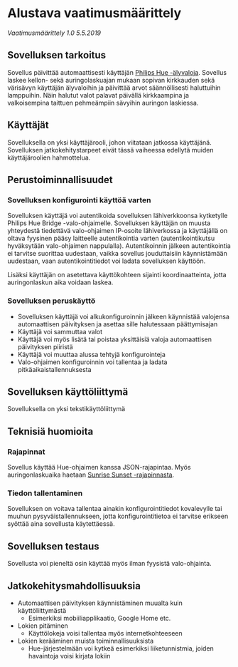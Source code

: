 # Alustava vaatimusmäärittely

*Vaatimusmäärittely 1.0 5.5.2019*

## Sovelluksen tarkoitus

Sovellus päivittää automaattisesti käyttäjän [Philips Hue -älyvaloja](https://developers.meethue.com). Sovellus laskee kellon- sekä auringolaskuajan mukaan 
sopivan kirkkauden sekä värisävyn käyttäjän älyvaloihin ja päivittää arvot säännöllisesti haluttuihin lamppuihin. Näin halutut valot palavat päivällä 
kirkkaampina ja valkoisempina taittuen pehmeämpiin sävyihin auringon laskiessa.

## Käyttäjät

Sovelluksella on yksi käyttäjärooli, johon viitataan jatkossa käyttäjänä. Sovelluksen jatkokehitystarpeet eivät tässä vaiheessa edellytä muiden käyttäjäroolien 
hahmottelua.

## Perustoiminnallisuudet

### Sovelluksen konfigurointi käyttöä varten

Sovelluksen käyttäjä voi autentikoida sovelluksen lähiverkkoonsa kytketylle Philips Hue Bridge -valo-ohjaimelle. Sovelluksen käyttäjän on muusta yhteydestä 
tiedettävä valo-ohjaimen IP-osoite lähiverkossa ja käyttäjällä on oltava fyysinen pääsy laitteelle autentikointia varten (autentikointikutsu hyväksytään 
valo-ohjaimen nappulalla). Autentikoinnin jälkeen autentikointia ei tarvitse suorittaa uudestaan, vaikka sovellus jouduttaisiin käynnistämään uudestaan, vaan autentikointitiedot voi ladata sovelluksen käyttöön.

Lisäksi käyttäjän on asetettava käyttökohteen sijainti koordinaatteinta, jotta auringonlaskun aika voidaan laskea.

### Sovelluksen peruskäyttö 

* Sovelluksen käyttäjä voi alkukonfiguroinnin jälkeen käynnistää valojensa automaattisen päivityksen ja asettaa sille halutessaan päättymisajan
* Käyttäjä voi sammuttaa valot
* Käyttäjä voi myös lisätä tai poistaa yksittäisiä valoja automaattisen päivityksen piiristä 
* Käyttäjä voi muuttaa alussa tehtyjä konfigurointeja
* Valo-ohjaimen konfiguroinnin voi tallentaa ja ladata pitkäaikaistallennuksesta

## Sovelluksen käyttöliittymä

Sovelluksella on yksi tekstikäyttöliittymä

## Teknisiä huomioita

### Rajapinnat

Sovellus käyttää Hue-ohjaimen kanssa JSON-rajapintaa. Myös auringonlaskuaika haetaan [Sunrise Sunset -rajapinnasta](https://sunrise-sunset.org/api).

### Tiedon tallentaminen

Sovelluksen on voitava tallentaa ainakin konfigurointitiedot kovalevylle tai muuhun pysyväistallennukseen, jotta konfigurointitietoa ei tarvitse erikseen 
syöttää aina sovellusta käytettäessä. 

## Sovelluksen testaus

Sovellusta voi pieneltä osin käyttää myös ilman fyysistä valo-ohjainta.

## Jatkokehitysmahdollisuuksia

* Automaattisen päivityksen käynnistäminen muualta kuin käyttöliittymästä
  * Esimerkiksi mobiiliapplikaatio, Google Home etc.
* Lokien pitäminen
  * Käyttölokeja voisi tallentaa myös internetkohteeseen
* Lokien kerääminen muista toiminnallisuuksista
  * Hue-järjestelmään voi kytkeä esimerkiksi liiketunnistmia, joiden havaintoja voisi kirjata lokiin
